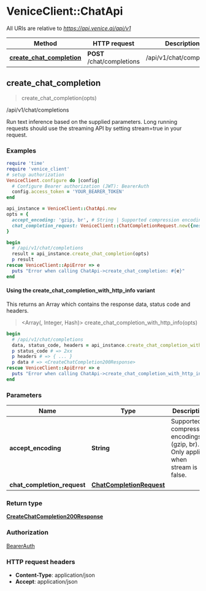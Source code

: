 # VeniceClient::ChatApi

All URIs are relative to *https://api.venice.ai/api/v1*

| Method | HTTP request | Description |
| ------ | ------------ | ----------- |
| [**create_chat_completion**](ChatApi.md#create_chat_completion) | **POST** /chat/completions | /api/v1/chat/completions |


## create_chat_completion

> <CreateChatCompletion200Response> create_chat_completion(opts)

/api/v1/chat/completions

Run text inference based on the supplied parameters. Long running requests should use the streaming API by setting stream=true in your request.

### Examples

```ruby
require 'time'
require 'venice_client'
# setup authorization
VeniceClient.configure do |config|
  # Configure Bearer authorization (JWT): BearerAuth
  config.access_token = 'YOUR_BEARER_TOKEN'
end

api_instance = VeniceClient::ChatApi.new
opts = {
  accept_encoding: 'gzip, br', # String | Supported compression encodings (gzip, br). Only applied when stream is false.
  chat_completion_request: VeniceClient::ChatCompletionRequest.new({messages: [VeniceClient::ChatCompletionRequestMessagesInner.new({content: VeniceClient::SystemMessageContent.new, role: 'system', tool_call_id: 'tool_call_id_example'})], model: 'venice-uncensored'}) # ChatCompletionRequest | 
}

begin
  # /api/v1/chat/completions
  result = api_instance.create_chat_completion(opts)
  p result
rescue VeniceClient::ApiError => e
  puts "Error when calling ChatApi->create_chat_completion: #{e}"
end
```

#### Using the create_chat_completion_with_http_info variant

This returns an Array which contains the response data, status code and headers.

> <Array(<CreateChatCompletion200Response>, Integer, Hash)> create_chat_completion_with_http_info(opts)

```ruby
begin
  # /api/v1/chat/completions
  data, status_code, headers = api_instance.create_chat_completion_with_http_info(opts)
  p status_code # => 2xx
  p headers # => { ... }
  p data # => <CreateChatCompletion200Response>
rescue VeniceClient::ApiError => e
  puts "Error when calling ChatApi->create_chat_completion_with_http_info: #{e}"
end
```

### Parameters

| Name | Type | Description | Notes |
| ---- | ---- | ----------- | ----- |
| **accept_encoding** | **String** | Supported compression encodings (gzip, br). Only applied when stream is false. | [optional] |
| **chat_completion_request** | [**ChatCompletionRequest**](ChatCompletionRequest.md) |  | [optional] |

### Return type

[**CreateChatCompletion200Response**](CreateChatCompletion200Response.md)

### Authorization

[BearerAuth](../README.md#BearerAuth)

### HTTP request headers

- **Content-Type**: application/json
- **Accept**: application/json

